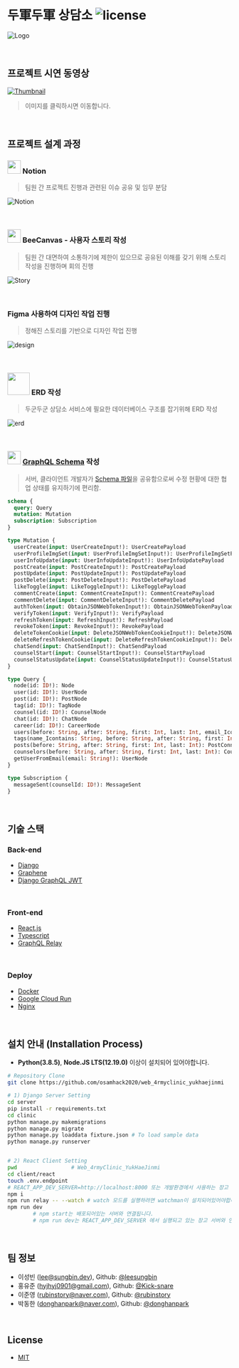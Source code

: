 # 두軍두軍 상담소 ![license](https://img.shields.io/bower/l/react)

![Logo](./readme/logo.png)

<br/>

## 프로젝트 시연 동영상
[![Thumbnail](./readme/video.png)]("https://youtu.be/TA9kBvD3mos")

> 이미지를 클릭하시면 이동합니다.

<br/>

## 프로젝트 설계 과정

### <a href="https://www.notion.so/OSAM-66aec75349664b6693f56ad80575f903"><img src="https://cdn.icon-icons.com/icons2/2389/PNG/512/notion_logo_icon_145025.png" width=30/></a> Notion

> 팀원 간 프로젝트 진행과 관련된 이슈 공유 및 임무 분담

![Notion](./readme/notion.png)

<br/>

### <a href="https://beecanvas.com/s/61Hk2QZQV8gctG3M10Z3leIbGCS0DalxOeH_aWvhZrVXu7dzfXvxE-SvwGon8Rwr"><img src="https://image.winudf.com/v2/image1/Y29tLmpva2VycGFja2luYy5iZWVjYW52YXNfaWNvbl8xNTUzOTQ1MDM1XzA1NA/icon.png?w=340&fakeurl=1" width=30/></a> BeeCanvas - 사용자 스토리 작성

> 팀원 간 대면하여 소통하기에 제한이 있으므로 공유된 이해를 갖기 위해 스토리 작성을 진행하며 회의 진행

![Story](./readme/story.png)

<br/>

### Figma 사용하여 디자인 작업 진행

> 정해진 스토리를 기반으로 디자인 작업 진행

![design](./readme/figma.png)

<br/>

### <img src="https://cdn2.iconfinder.com/data/icons/computer-science-butterscotch-vol-1/512/ERD-512.png" width=50 /> ERD 작성

> 두군두군 상담소 서비스에 필요한 데이터베이스 구조를 잡기위해 ERD 작성

![erd](./readme/erd_final.png)

<br/>

### <img src="https://d29fhpw069ctt2.cloudfront.net/icon/image/38568/preview.svg" width=30/> [GraphQL Schema](https://api.4rmy.app/playground) 작성

> 서버, 클라이언트 개발자가 [Schema 파일](https://github.com/osamhack2020/WEB_4rmyClinic_YukHaeJinMi/blob/master/client/react/schema.graphql)을 공유함으로써 수정 현황에 대한 협업 상태를 유지하기에 편리함.

```graphql
schema {
  query: Query
  mutation: Mutation
  subscription: Subscription
}

type Mutation {
  userCreate(input: UserCreateInput!): UserCreatePayload
  userProfileImgSet(input: UserProfileImgSetInput!): UserProfileImgSetPayload
  userInfoUpdate(input: UserInfoUpdateInput!): UserInfoUpdatePayload
  postCreate(input: PostCreateInput!): PostCreatePayload
  postUpdate(input: PostUpdateInput!): PostUpdatePayload
  postDelete(input: PostDeleteInput!): PostDeletePayload
  likeToggle(input: LikeToggleInput!): LikeTogglePayload
  commentCreate(input: CommentCreateInput!): CommentCreatePayload
  commentDelete(input: CommentDeleteInput!): CommentDeletePayload
  authToken(input: ObtainJSONWebTokenInput!): ObtainJSONWebTokenPayload
  verifyToken(input: VerifyInput!): VerifyPayload
  refreshToken(input: RefreshInput!): RefreshPayload
  revokeToken(input: RevokeInput!): RevokePayload
  deleteTokenCookie(input: DeleteJSONWebTokenCookieInput!): DeleteJSONWebTokenCookiePayload
  deleteRefreshTokenCookie(input: DeleteRefreshTokenCookieInput!): DeleteRefreshTokenCookiePayload
  chatSend(input: ChatSendInput!): ChatSendPayload
  counselStart(input: CounselStartInput!): CounselStartPayload
  counselStatusUpdate(input: CounselStatusUpdateInput!): CounselStatusUpdatePayload
}

type Query {
  node(id: ID!): Node
  user(id: ID!): UserNode
  post(id: ID!): PostNode
  tag(id: ID!): TagNode
  counsel(id: ID!): CounselNode
  chat(id: ID!): ChatNode
  career(id: ID!): CareerNode
  users(before: String, after: String, first: Int, last: Int, email_Icontains: String, division_Icontains: String, rank_Icontains: String, isCounselor: Boolean): UserNodeConnection
  tags(name_Icontains: String, before: String, after: String, first: Int, last: Int): TagConnection
  posts(before: String, after: String, first: Int, last: Int): PostConnection
  counselors(before: String, after: String, first: Int, last: Int): CounselorConnection
  getUserFromEmail(email: String!): UserNode
}

type Subscription {
  messageSent(counselId: ID!): MessageSent
}
```

<br/>

## 기술 스택
### Back-end
 -  [Django](https://www.djangoproject.com/)
 - [Graphene](https://graphene-python.org/)
 - [Django GraphQL JWT](https://django-graphql-jwt.domake.io/en/latest/)

<br/>

### Front-end
 -  [React.js](https://reactjs.org/)
 -  [Typescript](https://www.typescriptlang.org/)
 - [GraphQL Relay](https://relay.dev/)

<br/>

### Deploy

* [Docker](https://www.docker.com/)
* [Google Cloud Run](https://cloud.google.com/run)
* [Nginx](https://www.nginx.com/)

<br/>

## 설치 안내 (Installation Process)

* **Python(3.8.5)**, **Node.JS LTS(12.19.0)** 이상이 설치되어 있어야합니다.

```bash
# Repository Clone
git clone https://github.com/osamhack2020/web_4rmyclinic_yukhaejinmi

# 1) Django Server Setting
cd server
pip install -r requirements.txt
cd clinic
python manage.py makemigrations
python manage.py migrate
python manage.py loaddata fixture.json # To load sample data
python manage.py runserver


# 2) React Client Setting
pwd 				# Web_4rmyClinic_YukHaeJinmi
cd client/react
touch .env.endpoint
# REACT_APP_DEV_SERVER=http://localhost:8000 또는 개발환경에서 사용하는 장고 서버 주소를 입력해야합니다.
npm i
npm run relay -- --watch # watch 모드를 실행하려면 watchman이 설치되어있어야합니다.
npm run dev
		# npm start는 배포되어있는 서버와 연결됩니다.
		# npm run dev는 REACT_APP_DEV_SERVER 에서 실행되고 있는 장고 서버와 연결됩니다.
```

<br/>

## 팀 정보
- 이성빈 (lee@sungbin.dev), Github: [@leesungbin](https://github.com/leesungbin)
- 홍유준 (hyjhyj0901@gmail.com), Github: [@Kick-snare](https://github.com/kick-snare)
- 이준영 (rubinstory@naver.com), Github: [@rubinstory](https://github.com/rubinstory)
- 박동한 (donghanpark@naver.com), Github: [@donghanpark](https://github.com/donghanpark)

<br/>

## License
 * [MIT](https://github.com/osam2020-WEB/Sample-ProjectName-TeamName/blob/master/license.md)

